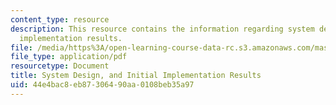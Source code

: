 ```yaml
---
content_type: resource
description: This resource contains the information regarding system design, and initial
  implementation results.
file: /media/https%3A/open-learning-course-data-rc.s3.amazonaws.com/mas-965-nextlab-i-designing-mobile-technologies-for-the-next-billion-users-fall-2008/44e4bac8eb87306490aa0108beb35a97_MITMAS_965F08_milestone3.pdf
file_type: application/pdf
resourcetype: Document
title: System Design, and Initial Implementation Results
uid: 44e4bac8-eb87-3064-90aa-0108beb35a97
---
```


